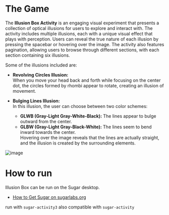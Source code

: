 The Game
=============

The **Illusion Box Activity** is an engaging visual experiment that presents a collection of optical illusions for users to explore and interact with. The activity includes multiple illusions, each with a unique visual effect that plays with perception. Users can reveal the true nature of each illusion by pressing the spacebar or hovering over the image. The activity also features pagination, allowing users to browse through different sections, with each section containing six illusions.

Some of the illusions included are:

- **Revolving Circles Illusion:**  
  When you move your head back and forth while focusing on the center dot, the circles formed by rhombi appear to rotate, creating an illusion of movement.

- **Bulging Lines Illusion:**  
  In this illusion, the user can choose between two color schemes:
  - **GLWB (Gray-Light Gray-White-Black):** The lines appear to bulge outward from the center.
  - **GLBW (Gray-Light Gray-Black-White):** The lines seem to bend inward towards the center.  
  Hovering over the image reveals that the lines are actually straight, and the illusion is created by the surrounding elements.

![image](https://github.com/user-attachments/assets/2d91a3dc-462c-415c-930c-17305e1e34c8)


How to run
===========

Illusion Box can be run on the Sugar desktop.

* [How to Get Sugar on sugarlabs.org](https://sugarlabs.org/)

run with `sugar-activity3`
also compatible with `sugar-activity`
